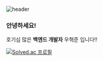![header](https://capsule-render.vercel.app/api?type=waving&color=gradient&customColorList=5&height=150&fontAlignY=33&fontAlign=20&text=(੭｡╹▿╹｡)੭)

### 안녕하세요!
호기심 많은 **백엔드 개발자** 우혁준 입니다!! 

<!-- solved ac 티어 정보 -->
[![Solved.ac
프로필](http://mazassumnida.wtf/api/v2/generate_badge?boj=whjoon0225)](https://solved.ac/{handle})

<!--
**huGgW/huGgW** is a ✨ _special_ ✨ repository because its `README.md` (this file) appears on your GitHub profile.

Here are some ideas to get you started:

- 🔭 I’m currently working on ...
- 🌱 I’m currently learning ...
- 👯 I’m looking to collaborate on ...
- 🤔 I’m looking for help with ...
- 💬 Ask me about ...
- 📫 How to reach me: ...
- 😄 Pronouns: ...
- ⚡ Fun fact: ...
-->

